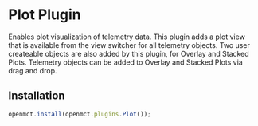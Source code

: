 # Plot Plugin

Enables plot visualization of telemetry data. This plugin adds a plot view that is available from the view switcher for 
all telemetry objects. Two user createable objects are also added by this plugin, for Overlay and Stacked Plots. 
Telemetry objects can be added to Overlay and Stacked Plots via drag and drop.

## Installation
``` js
openmct.install(openmct.plugins.Plot());
```